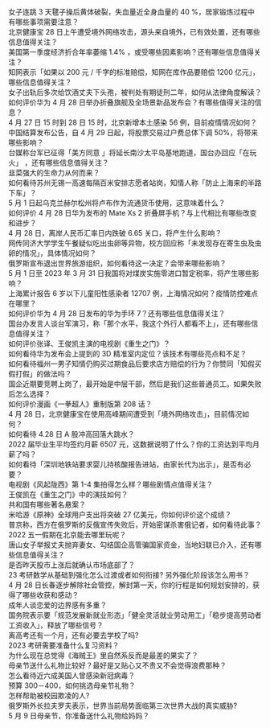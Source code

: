 女子连跳 3 天毽子操后黄体破裂，失血量近全身血量的 40 %，居家锻炼过程中有哪些事项需要注意？  
北京健康宝 28 日上午遭受境外网络攻击，源头来自境外，已有效处置，还有哪些信息值得关注？  
美国第一季度经济折合年率萎缩 1.4% ，或受哪些因素影响？还有哪些信息值得关注？  
知网表示「如果以 200 元 / 千字的标准赔偿，知网在库作品要赔偿 1200 亿元」，哪些信息值得关注？  
女子出轨后多次给饮酒丈夫下头孢，被判处有期徒刑二年，如何从法律角度解读？  
如何评价华为 4 月 28 日举办折叠旗舰及全场景新品发布会？有哪些值得关注的信息？  
4 月 27 日 15 时到 28 日 15 时，北京新增本土感染 56 例，目前疫情情况如何？  
中国结算发布公告，自 4 月 29 日起，将股票交易过户费总体下调 50%，将带来哪些影响？  
台媒称台军已征得「美方同意 」将延长南沙太平岛基地跑道，国台办回应「在玩火」 ，还有哪些信息值得关注？  
韭菜强大的生命力从何而来？  
如何看待苏州无锡一高速每隔百米安排志愿者站岗，知情人称「防止上海来的半路下车」？  
5 月 1 日起乌克兰赫尔松州将卢布作为流通货币使用，这意味着什么？  
如何评价 4 月 28 日华为发布的 Mate Xs 2 折叠屏手机？与上代相比有哪些改变和进步？  
4 月 28 日，离岸人民币汇率日内跌破 6.65 关口，将产生什么影响？  
网传同济大学学生午餐疑似吃出虫卵等异物，校方回应称「未发现存在寄生虫及虫卵的情况」，具体情况如何？  
俄罗斯宣布退出世界旅游组织，如何看待这一决定？会带来哪些影响？  
5 月 1 日至 2023 年 3 月 31 日我国将对煤炭实施零进口暂定税率，将产生哪些影响？  
上海累计报告 6 岁以下儿童阳性感染者 12707 例，上海情况如何？疫情防控难点在哪里？  
如何评价华为 4 月 28 日发布的华为手环 7？还有哪些信息值得关注？  
国台办发言人谈台军演习，称「那个水平，我这个外行人都看不上」，还有哪些信息值得关注？  
如何评价张译、王俊凯主演的电视剧《重生之门》？  
如何看待华为发布会上提到的 3D 精准室内定位？该技术有哪些亮点和不足？  
如何看待福州一男子知情仍购买过期食品后要求店方赔偿的行为？你赞同「知假买假打假」的做法吗？  
国企近期要竞聘上岗了，最开始是中层干部，然后是我们这些普通员工。如果失败后怎么选择？  
如何评价漫画《一拳超人》重制版第 208 话？  
4 月 28 日，北京健康宝在使用高峰期间遭受到「境外网络攻击」，目前情况如何？  
如何看待 4.28 日 A 股冲高回落大跳水？  
2022 届毕业生平均签约月薪 6507 元，这数据说明了什么？你的工资达到平均月薪了吗？  
如何看待「深圳地铁站要求婴儿持核酸报告进站，由家长代为出示」，是否有必要？  
电视剧《风起陇西》第 1-4 集拍得怎么样？哪些剧情点值得关注？  
王俊凯在《重生之门》中的演技如何？  
共和国有哪些著名悬案？  
米哈游《原神》全球用户支出将突破 27 亿美元，你如何评价这个成绩？  
普京称，西方在俄罗斯的反俄宣传失败后，开始密谋杀害俄记者，如何看待此事？  
2022 五一假期在北京能去哪里玩呢？  
唐山女子举报丈夫抛弃妻女、勾结国企高管骗国家资金，当地妇联已介入，还有哪些信息值得关注？  
是否昨天股市上涨后就确认市场底部了？  
23 考研数学从基础到强化怎么过渡或者如何衔接? 另外强化阶段该怎么用书？  
4 月 28 日长春逐步解除社会管控，解封第一天，你的行程是如何规划安排的，获得了哪些收获和感动？  
成年人谈恋爱的边界感有多重？  
国务院表示要「规范发展新就业形态」「健全灵活就业劳动用工」「稳步提高劳动者工资收入」，释放了哪些信号？  
离高考还有一个月，还有必要去学校了吗?  
2023 考研需要准备什么复习资料？  
为什么现在总觉得《海贼王》里自然系反而是最差的果实了？  
母亲节送什么礼物比较好？最好是又贴心又不贵又不会觉得浪费那种？  
怎么看待近六成美国人曾感染新冠病毒？  
预算 300－400，如何挑选母亲节礼物？  
怎样帮助被校园欺凌的人?  
俄罗斯外长拉夫罗夫表示，世界当前局势面临第三次世界大战的真实威胁?  
5 月 9 日母亲节，你准备送什么礼物给妈妈？  
